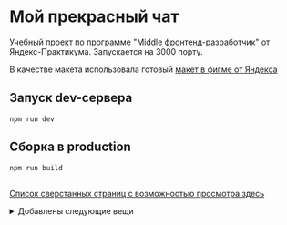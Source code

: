 # Мой прекрасный чат

Учебный проект по программе "Middle фронтенд-разработчик" от Яндекс-Практикума.
Запускается на 3000 порту.

В качестве макета использовала готовый [макет в фигме от Яндекса](https://www.figma.com/design/jF5fFFzgGOxQeB4CmKWTiE/Chat_external_link?node-id=0-1&t=WmVVIMpD0qDyBHfe-0)

## Запуск dev-сервера

```
npm run dev
```

## Сборка в production

```
npm run build
```

##

[Список сверстанных страниц с возможностью просмотра здесь](https://messenger-for-practice.netlify.app/)

<details>
<summary>Добавлены следующие вещи</summary>

|     |               |
| --: | ------------- |
|   o | eslint        |
|   o | prettier      |
|   o | husky         |
|   o | блоки         |
|   o | контроллеры   |
|   o | httpTransport |
|   o | styleLint     |

</details>
